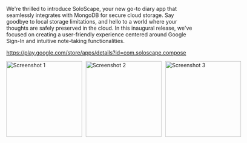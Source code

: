 We're thrilled to introduce SoloScape, your new go-to diary app that seamlessly integrates with MongoDB for secure cloud storage. 
Say goodbye to local storage limitations, and hello to a world where your thoughts are safely preserved in the cloud. 
In this inaugural release, we've focused on creating a user-friendly experience centered around Google Sign-In and intuitive note-taking functionalities.

https://play.google.com/store/apps/details?id=com.soloscape.compose

<div style="display: grid; grid-template-columns: repeat(3, 1fr); gap: 10px;">
    <img src="https://github.com/user-attachments/assets/af428437-c9b0-49ed-82a5-9efbe3ac4f75" alt="Screenshot 1" width="200"/>
    <img src="https://github.com/user-attachments/assets/cc021e45-3309-47a1-a001-7bc1acc34b33" alt="Screenshot 2" width="200"/>
    <img src="https://github.com/user-attachments/assets/444a922a-feef-4200-a574-b4398d4b0d9f" alt="Screenshot 3" width="200"/>
</div>
